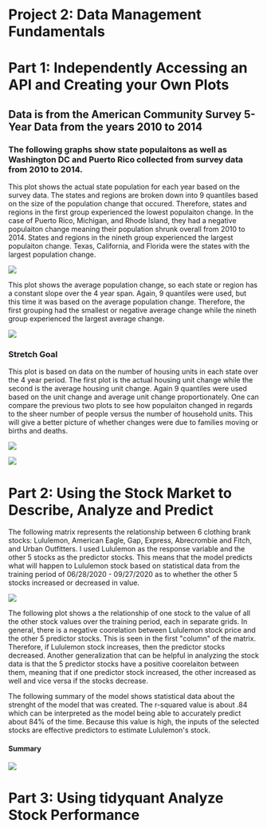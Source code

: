 # Project 2: Data Management Fundamentals

# Part 1: Independently Accessing an API and Creating your Own Plots
## Data is from the American Community Survey 5-Year Data from the years 2010 to 2014

### The following graphs show state populaitons as well as Washington DC and Puerto Rico collected from survey data from 2010 to 2014. 

This plot shows the actual state population for each year based on the survey data. The states and regions are broken down into 9 quantiles based on the size of the population change that occured. Therefore, states and regions in the first group experienced the lowest populaiton change. In the case of Puerto Rico, Michigan, and Rhode Island, they had a negative populaiton change meaning their population shrunk overall from 2010 to 2014. States and regions in the nineth group experienced the largest populaiton change. Texas, California, and Florida were the states with the largest population change.

![](state_pop_change_2010_14.png)

This plot shows the average population change, so each state or region has a constant slope over the 4 year span. Again, 9 quantiles were used, but this time it was based on the average population change. Therefore, the first grouping had the smallest or negative average change while the nineth group experienced the largest average change. 

![](avg_pop_change_2010_14.png)

### Stretch Goal
This plot is based on data on the number of housing units in each state over the 4 year period. The first plot is the actual housing unit change while the second is the average housing unit change. Again 9 quantiles were used based on the unit change and average unit change proportionately. One can compare the previous two plots to see how populaiton changed in regards to the sheer number of people versus the number of household units. This will give a better picture of whether changes were due to families moving or births and deaths. 

![](housing_unit_change.png)

![](avg_housing_unit_change.png)

# Part 2: Using the Stock Market to Describe, Analyze and Predict

The following matrix represents the relationship between 6 clothing brank stocks: Lululemon, American Eagle, Gap, Express, Abrecrombie and Fitch, and Urban Outfitters. I used Lululemon as the response variable and the other 5 stocks as the predictor stocks. This means that the model predicts what will happen to Lululemon stock based on statistical data from the training period of 06/28/2020 - 09/27/2020 as to whether the other 5 stocks increased or decreased in value. 

![](matrix_clothing_stock_predict_lulu.png)

The following plot shows a the relationship of one stock to the value of all the other stock values over the training period, each in separate grids. In general, there is a negative coorelation between Lululemon stock price and the other 5 predictor stocks. This is seen in the first "column" of the matrix. Therefore, if Lululemon stock increases, then the predictor stocks decreased. Another generalization that can be helpful in analyzing the stock data is that the 5 predictor stocks have a positive coorelaiton between them, meaning that if one predictor stock increased, the other increased as well and vice versa if the stocks decrease. 

The following summary of the model shows statistical data about the strenght of the model that was created. The r-squared value is about .84 which can be interpreted as the model being able to accurately predict about 84% of the time. Because this value is high, the inputs of the selected stocks are effective predictors to estimate Lululemon's stock. 

#### Summary

![](summary.lulu.png)

# Part 3: Using tidyquant Analyze Stock Performance


